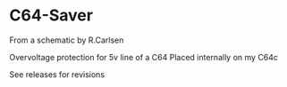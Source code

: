# C64-Saver

From a schematic by R.Carlsen

Overvoltage protection for 5v line of a C64
Placed internally on my C64c

See releases for revisions

